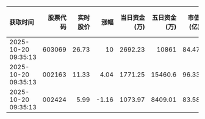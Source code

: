 | 获取时间                |   股票代码 |   实时股价 |    涨幅 |   当日资金(万) |   五日资金(万) |   市值(亿) |   流通市值(亿) |   换手率 |
|:--------------------|-------:|-------:|------:|----------:|----------:|--------:|----------:|------:|
| 2025-10-20 09:35:13 | 603069 |  26.73 | 10    |   2692.23 |  10861    |   84.47 |     84.47 |  2.38 |
| 2025-10-20 09:35:13 | 002163 |  11.33 |  4.04 |   1771.25 |  15460.6  |   96.33 |     91.6  |  1.89 |
| 2025-10-20 09:35:13 | 002424 |   5.99 | -1.16 |   1073.97 |   8409.01 |   83.58 |     72.55 |  1.32 |
